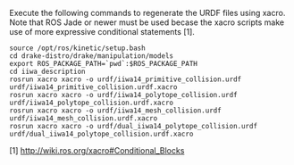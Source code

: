 Execute the following commands to regenerate the URDF files using xacro. Note
that ROS Jade or newer must be used becase the xacro scripts make use of more
expressive conditional statements [1].

```
source /opt/ros/kinetic/setup.bash
cd drake-distro/drake/manipulation/models
export ROS_PACKAGE_PATH=`pwd`:$ROS_PACKAGE_PATH
cd iiwa_description
rosrun xacro xacro -o urdf/iiwa14_primitive_collision.urdf urdf/iiwa14_primitive_collision.urdf.xacro
rosrun xacro xacro -o urdf/iiwa14_polytope_collision.urdf urdf/iiwa14_polytope_collision.urdf.xacro
rosrun xacro xacro -o urdf/iiwa14_mesh_collision.urdf urdf/iiwa14_mesh_collision.urdf.xacro
rosrun xacro xacro -o urdf/dual_iiwa14_polytope_collision.urdf urdf/dual_iiwa14_polytope_collision.urdf.xacro

```

[1] http://wiki.ros.org/xacro#Conditional_Blocks
